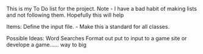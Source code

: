 This is my To Do list for the project.
Note - I have a bad habit of making lists and not following them.  Hopefully this will help

Items:
    Define the input file. - Make this a standard for all classes.
    



Possible Ideas:
    Word Searches
    Format out put to input to a game site or develope a game...... way to big